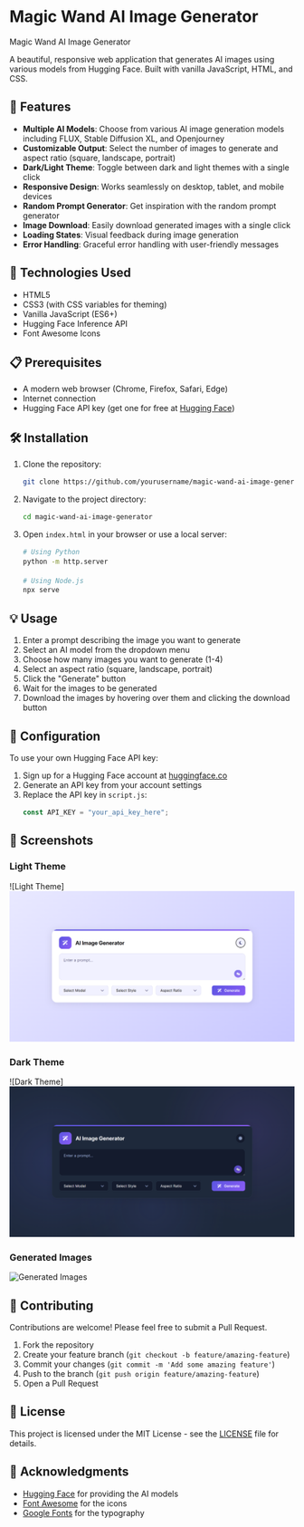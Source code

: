 # Magic Wand AI Image Generator

Magic Wand AI Image Generator

A beautiful, responsive web application that generates AI images using various models from Hugging Face. Built with vanilla JavaScript, HTML, and CSS.

## 🌟 Features

- **Multiple AI Models**: Choose from various AI image generation models including FLUX, Stable Diffusion XL, and Openjourney
- **Customizable Output**: Select the number of images to generate and aspect ratio (square, landscape, portrait)
- **Dark/Light Theme**: Toggle between dark and light themes with a single click
- **Responsive Design**: Works seamlessly on desktop, tablet, and mobile devices
- **Random Prompt Generator**: Get inspiration with the random prompt generator
- **Image Download**: Easily download generated images with a single click
- **Loading States**: Visual feedback during image generation
- **Error Handling**: Graceful error handling with user-friendly messages

## 🚀 Technologies Used

- HTML5
- CSS3 (with CSS variables for theming)
- Vanilla JavaScript (ES6+)
- Hugging Face Inference API
- Font Awesome Icons

## 📋 Prerequisites

- A modern web browser (Chrome, Firefox, Safari, Edge)
- Internet connection
- Hugging Face API key (get one for free at [Hugging Face](https://huggingface.co/settings/tokens))

## 🛠️ Installation

1. Clone the repository:
   ```bash
   git clone https://github.com/yourusername/magic-wand-ai-image-generator.git
   ```

2. Navigate to the project directory:
   ```bash
   cd magic-wand-ai-image-generator
   ```

3. Open `index.html` in your browser or use a local server:
   ```bash
   # Using Python
   python -m http.server
   
   # Using Node.js
   npx serve
   ```

## 💡 Usage

1. Enter a prompt describing the image you want to generate
2. Select an AI model from the dropdown menu
3. Choose how many images you want to generate (1-4)
4. Select an aspect ratio (square, landscape, portrait)
5. Click the "Generate" button
6. Wait for the images to be generated
7. Download the images by hovering over them and clicking the download button

## 🔧 Configuration

To use your own Hugging Face API key:

1. Sign up for a Hugging Face account at [huggingface.co](https://huggingface.co)
2. Generate an API key from your account settings
3. Replace the API key in `script.js`:
   ```javascript
   const API_KEY = "your_api_key_here";
   ```

## 📸 Screenshots

### Light Theme
![Light Theme] <img src = "light.png">

### Dark Theme
![Dark Theme]<img src = "dark.png">

### Generated Images
![Generated Images](https://i.imgur.com/placeholder.png)

## 🤝 Contributing

Contributions are welcome! Please feel free to submit a Pull Request.

1. Fork the repository
2. Create your feature branch (`git checkout -b feature/amazing-feature`)
3. Commit your changes (`git commit -m 'Add some amazing feature'`)
4. Push to the branch (`git push origin feature/amazing-feature`)
5. Open a Pull Request

## 📄 License

This project is licensed under the MIT License - see the [LICENSE](LICENSE) file for details.

## 🙏 Acknowledgments

- [Hugging Face](https://huggingface.co) for providing the AI models
- [Font Awesome](https://fontawesome.com) for the icons
- [Google Fonts](https://fonts.google.com) for the typography


